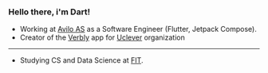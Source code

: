 ### Hello there, i'm Dart!
- Working at [Avilo AS](https://avilo.no/) as a Software Engineer (Flutter, Jetpack Compose).
- Creator of the [Verbly](https://play.google.com/store/apps/details?id=com.uclever.verbly&hl=ru&gl=US) app for [Uclever](https://uclever.com.ua/) organization

------------
- Studying CS and Data Science at [FIT](http://fit.univ.kiev.ua/en).

